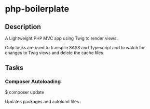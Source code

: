 # php-boilerplate

## Description
A Lightweight PHP MVC app using Twig to render views.

Gulp tasks are used to transpile SASS and Typescript and to watch for changes to Twig views and delete the cache files.

## Tasks

### Composer Autoloading

$ composer update

Updates packages and autoload files.
